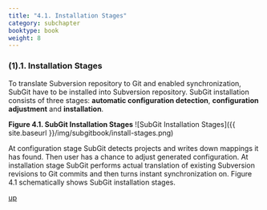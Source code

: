 ```yaml
---
title: "4.1. Installation Stages"
category: subchapter
booktype: book
weight: 8
---
```


###  (1).1. Installation Stages

To translate Subversion repository to Git and enabled synchronization, SubGit have to be installed into Subversion repository. SubGit installation consists of three stages: **automatic configuration detection**, **configuration adjustment** and **installation**.

**Figure 4.1. SubGit Installation Stages**
![SubGit Installation Stages]({{ site.baseurl }}/img/subgitbook/install-stages.png)

At configuration stage SubGit detects projects and writes down mappings it has found. Then user has a chance to adjust generated configuration. At installation stage SubGit performs actual translation of existing Subversion revisions to Git commits and then turns instant synchronization on. Figure 4.1 schematically shows SubGit installation stages.

[up](#up)